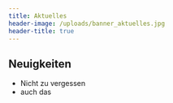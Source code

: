 ```yaml
---
title: Aktuelles
header-image: /uploads/banner_aktuelles.jpg
header-title: true
---
```

## Neuigkeiten

* Nicht zu vergessen
* auch das
